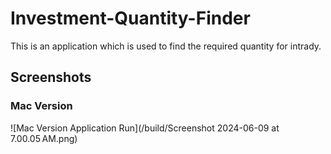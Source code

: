 # Investment-Quantity-Finder
This is an application which is used to find the required quantity for intrady.

## Screenshots
### Mac Version
![Mac Version Application Run](/build/Screenshot 2024-06-09 at 7.00.05 AM.png)
